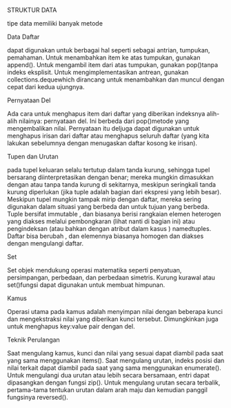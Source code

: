 STRUKTUR DATA 

tipe data memiliki banyak metode

Data Daftar

dapat digunakan untuk berbagai hal seperti sebagai antrian, tumpukan, pemahaman. 
Untuk menambahkan item ke atas tumpukan, gunakan append(). Untuk mengambil item dari atas tumpukan, 
gunakan pop()tanpa indeks eksplisit.
Untuk mengimplementasikan antrean, gunakan collections.dequewhich dirancang untuk 
menambahkan dan muncul dengan cepat dari kedua ujungnya.

Pernyataan Del 

Ada cara untuk menghapus item dari daftar yang diberikan indeksnya 
alih-alih nilainya: pernyataan del. Ini berbeda dari pop()metode yang 
mengembalikan nilai. Pernyataan itu deljuga dapat digunakan untuk menghapus 
irisan dari daftar atau menghapus seluruh daftar (yang kita lakukan sebelumnya
dengan menugaskan daftar kosong ke irisan).

Tupen dan Urutan

pada tupel keluaran selalu tertutup dalam tanda kurung, 
sehingga tupel bersarang diinterpretasikan dengan benar; 
mereka mungkin dimasukkan dengan atau tanpa tanda kurung di sekitarnya, 
meskipun seringkali tanda kurung diperlukan (jika tuple adalah bagian 
dari ekspresi yang lebih besar).
Meskipun tupel mungkin tampak mirip dengan daftar, 
mereka sering digunakan dalam situasi yang berbeda
dan untuk tujuan yang berbeda. Tuple bersifat immutable , 
dan biasanya berisi rangkaian elemen heterogen yang diakses 
melalui pembongkaran (lihat nanti di bagian ini) atau 
pengindeksan (atau bahkan dengan atribut dalam kasus ) namedtuples. 
Daftar bisa berubah , dan elemennya biasanya homogen dan diakses dengan 
mengulangi daftar.

Set

Set objek mendukung operasi matematika seperti penyatuan, 
persimpangan, perbedaan, dan perbedaan simetris.
Kurung kurawal atau set()fungsi dapat digunakan untuk membuat himpunan.

Kamus

Operasi utama pada kamus adalah menyimpan nilai dengan beberapa kunci 
dan mengekstraksi nilai yang diberikan kunci tersebut. 
Dimungkinkan juga untuk menghapus key:value pair dengan del.

Teknik Perulangan

Saat mengulang kamus, kunci dan nilai yang sesuai dapat diambil pada 
saat yang sama menggunakan items().
Saat mengulang urutan, indeks posisi dan nilai terkait dapat diambil 
pada saat yang sama menggunakan enumerate().
Untuk mengulangi dua urutan atau lebih secara bersamaan, 
entri dapat dipasangkan dengan fungsi zip().
Untuk mengulang urutan secara terbalik, pertama-tama tentukan urutan dalam 
arah maju dan kemudian panggil fungsinya reversed().

